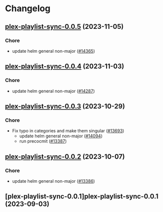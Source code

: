 # Changelog



## [plex-playlist-sync-0.0.5](https://github.com/truecharts/charts/compare/plex-playlist-sync-0.0.4...plex-playlist-sync-0.0.5) (2023-11-05)

### Chore

- update helm general non-major ([#14365](https://github.com/truecharts/charts/issues/14365))
  
  


## [plex-playlist-sync-0.0.4](https://github.com/truecharts/charts/compare/plex-playlist-sync-0.0.3...plex-playlist-sync-0.0.4) (2023-11-03)

### Chore

- update helm general non-major ([#14287](https://github.com/truecharts/charts/issues/14287))
  
  


## [plex-playlist-sync-0.0.3](https://github.com/truecharts/charts/compare/plex-playlist-sync-0.0.2...plex-playlist-sync-0.0.3) (2023-10-29)

### Chore

- Fix typo in categories and make them singular ([#13693](https://github.com/truecharts/charts/issues/13693))
  - update helm general non-major ([#14094](https://github.com/truecharts/charts/issues/14094))
  - run precocmit ([#13387](https://github.com/truecharts/charts/issues/13387))
  
  


## [plex-playlist-sync-0.0.2](https://github.com/truecharts/charts/compare/plex-playlist-sync-0.0.1...plex-playlist-sync-0.0.2) (2023-10-07)

### Chore

- update helm general non-major ([#13386](https://github.com/truecharts/charts/issues/13386))
  
  


## [plex-playlist-sync-0.0.1]plex-playlist-sync-0.0.1 (2023-09-03)

